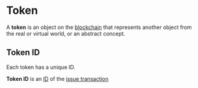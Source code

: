 # Token

A **token** is an object on the [blockchain](/blockchain/blockchain.md) that represents another object from the real or virtual world, or an abstract concept.

## Token ID <a id="token-id"> 

Each token has a unique ID.

**Token ID** is an [ID](/blockchain/transaction.md#transaction-id) of the [issue transaction](/blockchain/transaction-type/issue-transaction.md)
